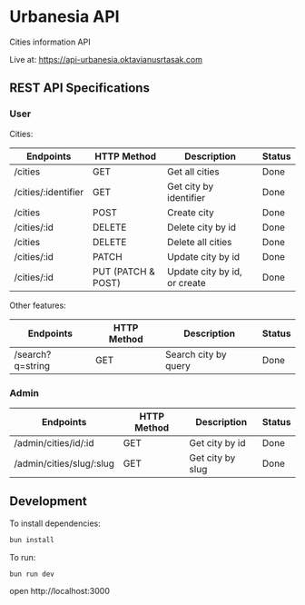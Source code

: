 # Urbanesia API

Cities information API

Live at: <https://api-urbanesia.oktavianusrtasak.com>

## REST API Specifications

### User

Cities:

| Endpoints           | HTTP Method        | Description                  | Status |
| ------------------- | ------------------ | ---------------------------- | ------ |
| /cities             | GET                | Get all cities               | Done   |
| /cities/:identifier | GET                | Get city by identifier       | Done   |
| /cities             | POST               | Create city                  | Done   |
| /cities/:id         | DELETE             | Delete city by id            | Done   |
| /cities             | DELETE             | Delete all cities            | Done   |
| /cities/:id         | PATCH              | Update city by id            | Done   |
| /cities/:id         | PUT (PATCH & POST) | Update city by id, or create | Done   |

Other features:

| Endpoints        | HTTP Method | Description          | Status |
| ---------------- | ----------- | -------------------- | ------ |
| /search?q=string | GET         | Search city by query | Done   |

### Admin

| Endpoints                | HTTP Method | Description      | Status |
| ------------------------ | ----------- | ---------------- | ------ |
| /admin/cities/id/:id     | GET         | Get city by id   | Done   |
| /admin/cities/slug/:slug | GET         | Get city by slug | Done   |

## Development

To install dependencies:

```sh
bun install
```

To run:

```sh
bun run dev
```

open http://localhost:3000

